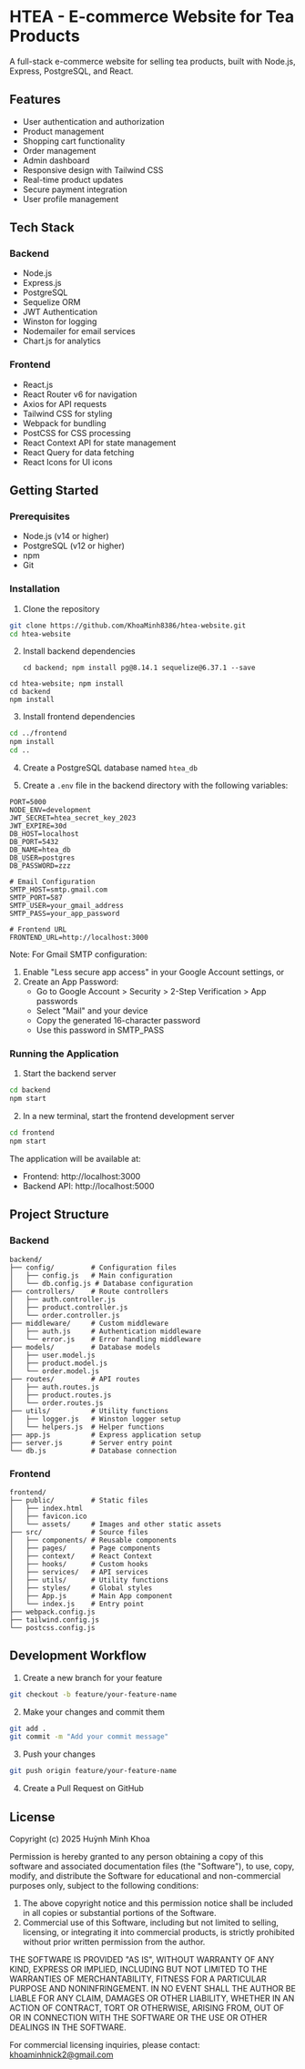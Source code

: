 # HTEA - E-commerce Website for Tea Products

A full-stack e-commerce website for selling tea products, built with Node.js, Express, PostgreSQL, and React.

## Features

- User authentication and authorization
- Product management
- Shopping cart functionality
- Order management
- Admin dashboard
- Responsive design with Tailwind CSS
- Real-time product updates
- Secure payment integration
- User profile management

## Tech Stack

### Backend
- Node.js
- Express.js
- PostgreSQL
- Sequelize ORM
- JWT Authentication
- Winston for logging
- Nodemailer for email services
- Chart.js for analytics

### Frontend
- React.js
- React Router v6 for navigation
- Axios for API requests
- Tailwind CSS for styling
- Webpack for bundling
- PostCSS for CSS processing
- React Context API for state management
- React Query for data fetching
- React Icons for UI icons

## Getting Started

### Prerequisites
- Node.js (v14 or higher)
- PostgreSQL (v12 or higher)
- npm
- Git

### Installation

1. Clone the repository
```bash
git clone https://github.com/KhoaMinh8386/htea-website.git
cd htea-website
```

2. Install backend dependencies
   ```frist
   cd backend; npm install pg@8.14.1 sequelize@6.37.1 --save
```second 
cd htea-website; npm install
cd backend
npm install
```

3. Install frontend dependencies
```bash
cd ../frontend
npm install
cd ..
```

4. Create a PostgreSQL database named `htea_db`

5. Create a `.env` file in the backend directory with the following variables:
```
PORT=5000
NODE_ENV=development
JWT_SECRET=htea_secret_key_2023
JWT_EXPIRE=30d
DB_HOST=localhost
DB_PORT=5432
DB_NAME=htea_db
DB_USER=postgres
DB_PASSWORD=zzz

# Email Configuration
SMTP_HOST=smtp.gmail.com
SMTP_PORT=587
SMTP_USER=your_gmail_address
SMTP_PASS=your_app_password

# Frontend URL
FRONTEND_URL=http://localhost:3000
```

Note: For Gmail SMTP configuration:
1. Enable "Less secure app access" in your Google Account settings, or
2. Create an App Password:
   - Go to Google Account > Security > 2-Step Verification > App passwords
   - Select "Mail" and your device
   - Copy the generated 16-character password
   - Use this password in SMTP_PASS

### Running the Application

1. Start the backend server
```bash
cd backend
npm start
```

2. In a new terminal, start the frontend development server
```bash
cd frontend
npm start
```

The application will be available at:
- Frontend: http://localhost:3000
- Backend API: http://localhost:5000

## Project Structure

### Backend
```
backend/
├── config/         # Configuration files
│   ├── config.js   # Main configuration
│   └── db.config.js # Database configuration
├── controllers/    # Route controllers
│   ├── auth.controller.js
│   ├── product.controller.js
│   └── order.controller.js
├── middleware/     # Custom middleware
│   ├── auth.js     # Authentication middleware
│   └── error.js    # Error handling middleware
├── models/         # Database models
│   ├── user.model.js
│   ├── product.model.js
│   └── order.model.js
├── routes/         # API routes
│   ├── auth.routes.js
│   ├── product.routes.js
│   └── order.routes.js
├── utils/          # Utility functions
│   ├── logger.js   # Winston logger setup
│   └── helpers.js  # Helper functions
├── app.js          # Express application setup
├── server.js       # Server entry point
└── db.js           # Database connection
```

### Frontend
```
frontend/
├── public/         # Static files
│   ├── index.html
│   ├── favicon.ico
│   └── assets/     # Images and other static assets
├── src/            # Source files
│   ├── components/ # Reusable components
│   ├── pages/      # Page components
│   ├── context/    # React Context
│   ├── hooks/      # Custom hooks
│   ├── services/   # API services
│   ├── utils/      # Utility functions
│   ├── styles/     # Global styles
│   ├── App.js      # Main App component
│   └── index.js    # Entry point
├── webpack.config.js
├── tailwind.config.js
└── postcss.config.js
```

## Development Workflow

1. Create a new branch for your feature
```bash
git checkout -b feature/your-feature-name
```

2. Make your changes and commit them
```bash
git add .
git commit -m "Add your commit message"
```

3. Push your changes
```bash
git push origin feature/your-feature-name
```

4. Create a Pull Request on GitHub

## License

Copyright (c) 2025 Huỳnh Minh Khoa

Permission is hereby granted to any person obtaining a copy of this software and associated documentation files (the "Software"), to use, copy, modify, and distribute the Software for educational and non-commercial purposes only, subject to the following conditions:

1. The above copyright notice and this permission notice shall be included in all copies or substantial portions of the Software.
2. Commercial use of this Software, including but not limited to selling, licensing, or integrating it into commercial products, is strictly prohibited without prior written permission from the author.

THE SOFTWARE IS PROVIDED "AS IS", WITHOUT WARRANTY OF ANY KIND, EXPRESS OR IMPLIED, INCLUDING BUT NOT LIMITED TO THE WARRANTIES OF MERCHANTABILITY, FITNESS FOR A PARTICULAR PURPOSE AND NONINFRINGEMENT. IN NO EVENT SHALL THE AUTHOR BE LIABLE FOR ANY CLAIM, DAMAGES OR OTHER LIABILITY, WHETHER IN AN ACTION OF CONTRACT, TORT OR OTHERWISE, ARISING FROM, OUT OF OR IN CONNECTION WITH THE SOFTWARE OR THE USE OR OTHER DEALINGS IN THE SOFTWARE.

For commercial licensing inquiries, please contact: khoaminhnick2@gmail.com
